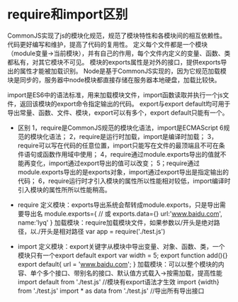 # require和import区别

CommonJS实现了js的模块化规范，规范了模块特性和各模块间的相互依赖性。
代码更好编写和维护，提高了代码的复用性。
定义每个文件都是一个模块（module变量->当前模块），并有自己的作用，每个文件内定义的变量、函数、类都私有，对其它模块不可见。
模块的exports属性是对外的接口，提供exports导出的属性才能被加载识别。
Node是基于CommonJS实现的，因为它规范加载模块是同步的，服务器中node模块都直接存储在服务器本地硬盘，加载比较快。

import是ES6中的语法标准，用来加载模块文件，import函数读取并执行一个js文件，返回该模块的export命令指定输出的代码。
export与export default均可用于导出常量、函数、文件、模块，export可以有多个，export default只能有一个。

* 区别
1，require是CommonJS规范的模块化语法，import是ECMAScript 6规范的模块化语法；
2，require是运行时加载，import是编译时加载；
3，require可以写在代码的任意位置，import只能写在文件的最顶端且不可在条件语句或函数作用域中使用；
4，require通过module.exports导出的值就不能再变化，import通过export导出的值可以改变；
5；require通过module.exports导出的是exports对象，import通过export导出是指定输出的代码；
6，require运行时才引入模块的属性所以性能相对较低，import编译时引入模块的属性所所以性能稍高。

* require
定义模块：exports导出系统会帮转成module.exports，只是导出需要导出名
module.exports={   // 或 exports.data={}
    url:'www.baidu.com',
    name:'lyq'
}
加载模块：require加载模块文件，如果参数以/开头是绝对路径，以./开头是相对路径
var app = require('./test.js')

* import
定义模块：export关键字从模块中导出变量、对象、函数、类，一个模块只有一个export default
export var width = 5;
export function add(){}
export default{
    url = 'www.baidu.com';
}
加载模块：可以以整个模块的内容、单个多个接口、带别名的接口、默认值方式载入->按需加载，提高性能
import default from './test.js'   //模块有export语法才生效
import {width} from './test.js'
import * as data from './test.js'  //导出所有导出接口
